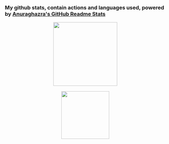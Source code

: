 ### My github stats, contain actions and languages used, powered by [Anuraghazra's GitHub Readme Stats](https://github.com/anuraghazra/github-readme-stats)

<div align="center"> 
  <img height=200 align="center" src="https://github-readme-stats.vercel.app/api?username=Zhayu517&count_private=true&show_icons=true&theme=onedark" />
  <br />
  <br />
  <img height=150 align="center" src="https://github-readme-stats.vercel.app/api/top-langs/?username=Zhayu517&layout=compact&theme=onedark" />
</div>
